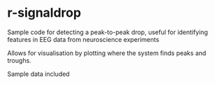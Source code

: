 # r-signaldrop
Sample code for detecting a peak-to-peak drop, useful for identifying features in EEG data from neuroscience experiments

Allows for visualisation by plotting where the system finds peaks and troughs.

Sample data included
